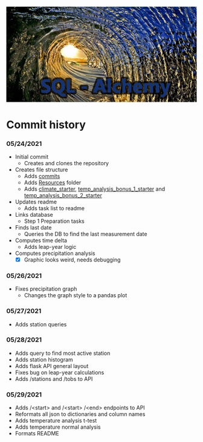 ![header](Resources/header.jpg)

# Commit history

### **05/24/2021**
- Initial commit
    - Creates and clones the repository
- Creates file structure
    - Adds [commits](commits.md)
    - Adds [Resources](Resources) folder
    - Adds [climate_starter](climate_starter.ipynb), [temp_analysis_bonus_1_starter](temp_analysis_bonus_1_starter.ipynb) and [temp_analysis_bonus_2_starter](temp_analysis_bonus_2_starter.ipynb)
- Updates readme
    - Adds task list to readme
- Links database
    - Step 1 Preparation tasks
- Finds last date
    - Queries the DB to find the last measurement date
- Computes time delta
    - Adds leap-year logic
- Computes precipitation analysis
    - [X] Graphic looks weird, needs debugging

### **05/26/2021**
- Fixes precipitation graph
    - Changes the graph style to a pandas plot

### **05/27/2021**
- Adds station queries

### **05/28/2021**
- Adds query to find most active station
- Adds station histogram
- Adds flask API general layout
- Fixes bug on leap-year calculations
- Adds /stations and /tobs to API

### **05/29/2021**
- Adds /\<start> and /\<start> /\<end> endpoints to API
- Reformats all json to dictionaries and column names
- Adds temperature analysis t-test
- Adds temperature normal analysis
- Formats README
